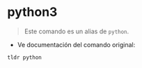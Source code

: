 # python3

> Este comando es un alias de `python`.

- Ve documentación del comando original:

`tldr python`
